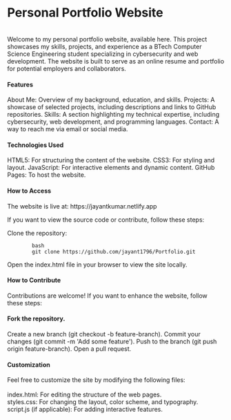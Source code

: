 <h1>Personal Portfolio Website</h1><br>
Welcome to my personal portfolio website, available here. This project showcases my skills, projects, and experience as a BTech Computer Science Engineering student specializing in cybersecurity and web development. The website is built to serve as an online resume and portfolio for potential employers and collaborators.

<h4>Features</h4>
About Me: Overview of my background, education, and skills.
Projects: A showcase of selected projects, including descriptions and links to GitHub repositories.
Skills: A section highlighting my technical expertise, including cybersecurity, web development, and programming languages.
Contact: A way to reach me via email or social media.
<h4>Technologies Used</h4>
HTML5: For structuring the content of the website.
CSS3: For styling and layout.
JavaScript: For interactive elements and dynamic content.
GitHub Pages: To host the website.
<h4>How to Access</h4>
The website is live at: https://jayantkumar.netlify.app

If you want to view the source code or contribute, follow these steps:

Clone the repository:

            bash
            git clone https://github.com/jayant1796/Portfolio.git
            
Open the index.html file in your browser to view the site locally.
<h4>How to Contribute</h4>
Contributions are welcome! If you want to enhance the website, follow these steps:

<h4>Fork the repository.</h4>
Create a new branch (git checkout -b feature-branch).
Commit your changes (git commit -m 'Add some feature').
Push to the branch (git push origin feature-branch).
Open a pull request.
<h4>Customization</h4>
Feel free to customize the site by modifying the following files:
<br>

<br>
index.html: For editing the structure of the web pages.<br>
styles.css: For changing the layout, color scheme, and typography.<br>
script.js (if applicable): For adding interactive features.
